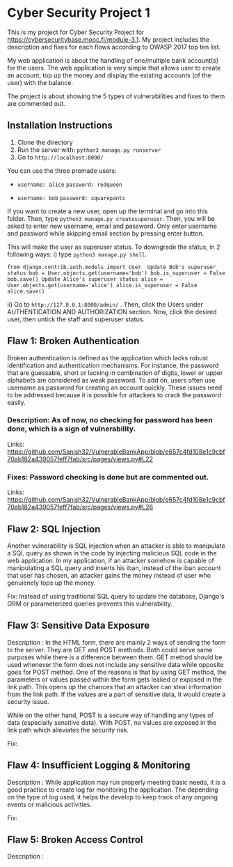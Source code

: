 # Cyber Security Project 1

This is my project for Cyber Security Project for https://cybersecuritybase.mooc.fi/module-3.1. My project includes the description and fixes for each flows according to OWASP 2017 top ten list.

My web application is about the handling of one/multiple bank account(s) for the users. The web application is very simple that allows user to create an account, top up the money and display the existing accounts (of the user) with the balance. 

The project is about showing the 5 types of vulnerabilities and fixes to them are commented out. 

## Installation Instructions

1. Clone the directory
2. Run the server with: ``python3 manage.py runserver``
3. Go to ``http://localhost:8000/``

You can use the three premade users:

- ``username: alice``
``password: redqueen``

- ``username: bob``
``password: squarepants``

If you want to create a new user, open up the terminal and go into this folder. Then, type ``python3 manage.py createsuperuser``. Then, you will be asked to enter new username, email and password. Only enter username and password while skipping email section by pressing enter button.

This will make the user as superuser status. To downgrade the status, in 2 following ways: 
i) type ``python3 manage.py shell``. 

``
from django.contrib.auth.models import User 
Update Bob's superuser status
bob = User.objects.get(username='bob')
bob.is_superuser = False
bob.save()
Update Alice's superuser status
alice = User.objects.get(username='alice')
alice.is_superuser = False
alice.save()
``

ii) Go to ``http://127.0.0.1:8000/admin/`` . Then, click the Users under AUTHENTICATION AND AUTHORIZATION section. Now, click the desired user, then untick the staff and superuser status.

## Flaw 1: Broken Authentication
Broken authentication is defined as the application which lacks robust identification and authentication mechanisms. For instance, the password that are guessable, short or lacking in combination of digits, lower or upper alphabets are considered as weak password. To add on, users often use username as password for creating an account quickly. These issues need to be addressed because it is possible for attackers to crack the password easily. 

### Description: As of now, no checking for password has been done, which is a sign of vulnerability. 
Links: https://github.com/Sanish32/VulnerableBankApp/blob/e657c4fd108e1c9cbf70ab182a439057feff7fab/src/pages/views.py#L22

### Fixes: Password checking is done but are commented out.
Links: https://github.com/Sanish32/VulnerableBankApp/blob/e657c4fd108e1c9cbf70ab182a439057feff7fab/src/pages/views.py#L26


## Flaw 2: SQL Injection
Another vulnerability is SQL injection when an attacker is able to manipulate a SQL query as shown in the code by injecting malicious SQL code in the web application. In my application, if an attacker somehow is capable of manipulating a SQL query and inserts his iban, instead of the iban account that user has chosen, an attacker gains the money instead of user who genuienely tops up the money. 

Fix: Instead of using traditional SQL query to update the database, Django's ORM or parameterized queries prevents this vulnerability.

## Flaw 3: Sensitive Data Exposure
Description : In the HTML form, there are mainly 2 ways of sending the form to the server. They are GET and POST methods. Both could serve same purposes while there is a difference between them. GET method should be used whenever the form does not include any sensitive data while opposite goes for POST method. One of the reasons is that by using GET method, the parameters or values passed within the form gets leaked or exposed in the link path. This opens up the chances that an attacker can steal information from the link path. If the values are a part of sensitive data, it would create a security issue. 

While on the other hand, POST is a secure way of handling any types of data (especially sensitive data). With POST, no values are exposed in the link path which alleviates the security risk.

Fix: 

## Flaw 4: Insufficient Logging & Monitoring
Description : While application may run properly meeting basic needs, it is a good practice to create log for monitoring the application. The depending on the type of log used, it helps the develop to keep track of any ongoing events or malicious activities. 

Fix: 

## Flaw 5: Broken Access Control
Description : 

